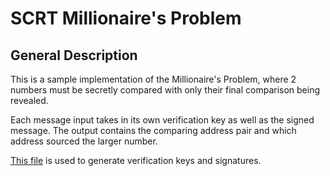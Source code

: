 # SCRT Millionaire's Problem

## General Description

This is a sample implementation of the Millionaire's Problem, where 2 numbers must be secretly compared with only their final comparison being revealed. 

Each message input takes in its own verification key as well as the signed message. The output contains the comparing address pair and which address sourced the larger number.

[This file](./sign_messages.py) is used to generate verification keys and signatures.